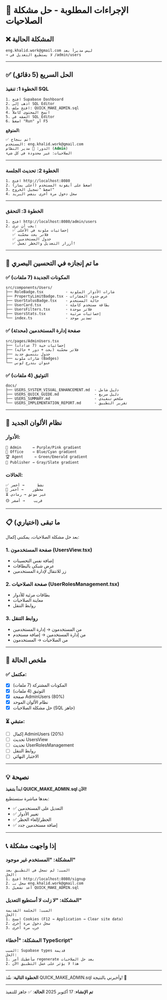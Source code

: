 # 🎯 الإجراءات المطلوبة - حل مشكلة الصلاحيات

## ❌ المشكلة الحالية

```
eng.khalid.work@gmail.com ليس مديراً بعد
→ لا يستطيع التعديل في /admin/users
```

---

## ✅ الحل السريع (5 دقائق)

### الخطوة 1: تنفيذ SQL
```
1. افتح Supabase Dashboard
2. اذهب إلى SQL Editor
3. افتح ملف: QUICK_MAKE_ADMIN.sql
4. انسخ المحتوى كاملاً
5. الصقه في SQL Editor
6. اضغط "Run" أو F5
```

**المتوقع:**
```sql
✅ تم بنجاح!
المستخدم: eng.khalid.work@gmail.com
الدور: 👑 مدير النظام (Admin)
الصلاحيات: غير محدودة في كل شيء
```

---

### الخطوة 2: تحديث الجلسة
```
1. افتح http://localhost:8080
2. اضغط على أيقونة المستخدم (أعلى يسار)
3. اضغط "تسجيل الخروج"
4. سجل دخول مرة أخرى بنفس البريد
```

---

### الخطوة 3: التحقق
```
1. افتح http://localhost:8080/admin/users
2. يجب أن ترى:
   ✅ إحصائيات ملونة في الأعلى
   ✅ فلاتر بحث محسّنة
   ✅ جدول المستخدمين
   ✅ أزرار التعديل والحظر تعمل!
```

---

## 🎨 ما تم إنجازه في التحسين البصري

### ✅ المكونات الجديدة (7 ملفات)
```
src/components/Users/
├── RoleBadge.tsx          - شارات الأدوار الملونة
├── PropertyLimitBadge.tsx - عرض حدود العقارات
├── UserStatusBadge.tsx    - حالة المستخدم
├── UserCard.tsx           - بطاقة مستخدم كاملة
├── UsersFilters.tsx       - فلاتر موحدة
├── UsersStats.tsx         - إحصائيات مرئية
└── index.ts               - تصدير موحد
```

### ✅ صفحة إدارة المستخدمين (محدثة)
```
src/pages/AdminUsers.tsx
├── إحصائيات حية (7 عدادات)
├── فلاتر محسّنة (بحث + دور + حالة)
├── جدول بتنسيق جديد
├── شارات ملونة (Badges)
└── عنوان بتدرج لوني
```

### ✅ التوثيق (4 ملفات)
```
docs/
├── USERS_SYSTEM_VISUAL_ENHANCEMENT.md  - دليل شامل
├── USERS_QUICK_GUIDE.md                - دليل سريع
├── USERS_SUMMARY.md                    - ملخص تنفيذي
└── USERS_IMPLEMENTATION_REPORT.md      - تقرير التطبيق
```

---

## 🎨 نظام الألوان الجديد

### الأدوار:
```
👑 Admin     → Purple/Pink gradient
🏢 Office    → Blue/Cyan gradient
🏆 Agent     → Green/Emerald gradient
👤 Publisher → Gray/Slate gradient
```

### الحالات:
```
✅ نشط      → أخضر
🚫 محظور    → أحمر
⏳ غير موثق → رمادي
🟡 قريب    → أصفر
```

---

## 📋 ما تبقى (اختياري)

بعد حل مشكلة الصلاحيات، يمكنني إكمال:

### 1. صفحة المستخدمون (UsersView.tsx)
- إضافة نفس التحسينات
- عرض شبكي بالبطاقات
- زر للانتقال لإدارة المستخدمين

### 2. صفحة الصلاحيات (UserRolesManagement.tsx)
- بطاقات مرئية للأدوار
- معاينة الصلاحيات
- روابط التنقل

### 3. روابط التنقل
- من المستخدمون → إدارة المستخدمين
- من إدارة المستخدمين → إضافة مستخدم
- من الصلاحيات → المستخدمون

---

## 🚀 ملخص الحالة

### ✅ مكتمل:
- [x] المكونات المشتركة (7 ملفات)
- [x] التوثيق (4 ملفات)
- [x] صفحة AdminUsers (80%)
- [x] نظام الألوان الموحد
- [x] حل مشكلة الصلاحيات (SQL جاهز)

### ⏳ متبقي:
- [ ] إكمال AdminUsers (20%)
- [ ] تحديث UsersView
- [ ] تحديث UserRolesManagement
- [ ] روابط التنقل
- [ ] الاختبار النهائي

---

## 💡 نصيحة

**ابدأ بتنفيذ QUICK_MAKE_ADMIN.sql الآن!**

بعدها مباشرة ستستطيع:
- ✅ التعديل على المستخدمين
- ✅ تغيير الأدوار
- ✅ الحظر/إلغاء الحظر
- ✅ إضافة مستخدمين جدد

---

## 📞 إذا واجهت مشكلة

### المشكلة: "المستخدم غير موجود"
```
السبب: لم تسجل في التطبيق بعد
الحل:
1. افتح http://localhost:8080/signup
2. سجل بـ eng.khalid.work@gmail.com
3. أعد تشغيل QUICK_MAKE_ADMIN.sql
```

### المشكلة: "لا زلت لا أستطيع التعديل"
```
السبب: الجلسة القديمة
الحل:
1. امسح Cookies (F12 → Application → Clear site data)
2. سجل دخول مرة أخرى
3. جرب مرة أخرى
```

### المشكلة: "أخطاء TypeScript"
```
السبب: Supabase types قديمة
الحل: 
1. سأعطيك أمر regenerate بعد حل الصلاحيات
2. هذا لا يؤثر على عمل التطبيق الآن
```

---

**الخطوة التالية**: نفّذ QUICK_MAKE_ADMIN.sql وأخبرني بالنتيجة! 🚀

---

**تم الإنشاء**: 17 أكتوبر 2025
**الحالة**: ✅ جاهز للتنفيذ
